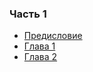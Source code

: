 ### Часть 1
- [Предисловие](00_Introduction.md)
- [Глава 1](chapter_1.md)
- [Глава 2](chapter_2.md)
